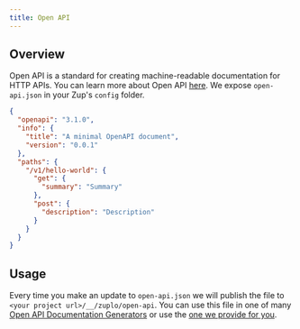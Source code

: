 ```yaml
---
title: Open API
---
```


## Overview

Open API is a standard for creating machine-readable documentation for HTTP
APIs. You can learn more about Open API
[here](https://oai.github.io/Documentation/introduction.html). We expose
`open-api.json` in your Zup's `config` folder.

```json
{
  "openapi": "3.1.0",
  "info": {
    "title": "A minimal OpenAPI document",
    "version": "0.0.1"
  },
  "paths": {
    "/v1/hello-world": {
      "get": {
        "summary": "Summary"
      },
      "post": {
        "description": "Description"
      }
    }
  }
}
```

## Usage

Every time you make an update to `open-api.json` we will publish the file to
`<your project url>/__/zuplo/open-api`. You can use this file in one of many
[Open API Documentation Generators](https://nordicapis.com/7-open-source-openapi-documentation-generators/)
or use the [one we provide for you](/developer-portal/doc-portal).
